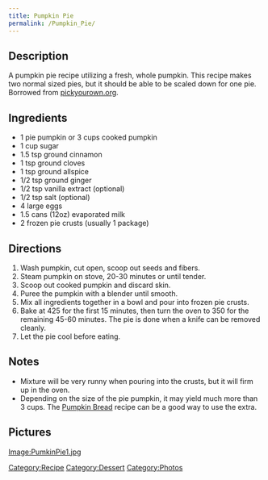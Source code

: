 ```yaml
---
title: Pumpkin Pie
permalink: /Pumpkin_Pie/
---
```


Description
-----------

A pumpkin pie recipe utilizing a fresh, whole pumpkin. This recipe makes two normal sized pies, but it should be able to be scaled down for one pie. Borrowed from [pickyourown.org](http://www.pickyourown.org/pumpkinpie.php).

Ingredients
-----------

-   1 pie pumpkin or 3 cups cooked pumpkin
-   1 cup sugar
-   1.5 tsp ground cinnamon
-   1 tsp ground cloves
-   1 tsp ground allspice
-   1/2 tsp ground ginger
-   1/2 tsp vanilla extract (optional)
-   1/2 tsp salt (optional)
-   4 large eggs
-   1.5 cans (12oz) evaporated milk
-   2 frozen pie crusts (usually 1 package)

Directions
----------

1.  Wash pumpkin, cut open, scoop out seeds and fibers.
2.  Steam pumpkin on stove, 20-30 minutes or until tender.
3.  Scoop out cooked pumpkin and discard skin.
4.  Puree the pumpkin with a blender until smooth.
5.  Mix all ingredients together in a bowl and pour into frozen pie crusts.
6.  Bake at 425 for the first 15 minutes, then turn the oven to 350 for the remaining 45-60 minutes. The pie is done when a knife can be removed cleanly.
7.  Let the pie cool before eating.

Notes
-----

-   Mixture will be very runny when pouring into the crusts, but it will firm up in the oven.
-   Depending on the size of the pie pumpkin, it may yield much more than 3 cups. The [Pumpkin Bread](/Pumpkin_Bread "wikilink") recipe can be a good way to use the extra.

Pictures
--------

[Image:PumkinPie1.jpg](/Image:PumkinPie1.jpg "wikilink")

[Category:Recipe](/Category:Recipe "wikilink") [Category:Dessert](/Category:Dessert "wikilink") [Category:Photos](/Category:Photos "wikilink")